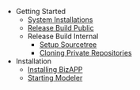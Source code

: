 * Getting Started
	* [System Installations](systemsetup.md)
	* [Release Build Public](bizapppublic.md)
	* Release Build Internal
		* [Setup Sourcetree](bizappinternal.md)
		* [Cloning Private Repositories](cloningrepo.md)
* Installation
	* [Installing BizAPP](installbizapp.md)
	* [Starting Modeler](startmodeler.md)